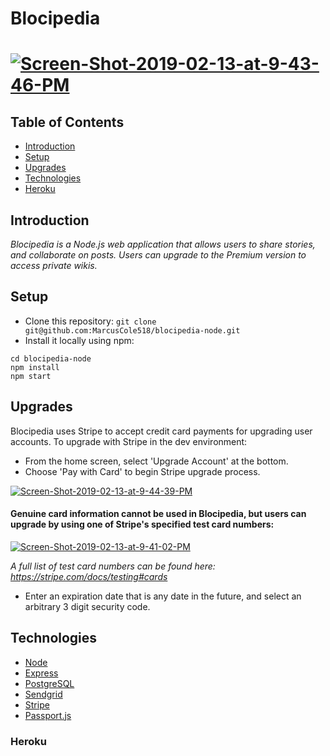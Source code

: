 # Blocipedia
# <a href="https://ibb.co/jZmQLfM"><img src="https://i.ibb.co/S7bMKyn/Screen-Shot-2019-02-13-at-9-43-46-PM.png" alt="Screen-Shot-2019-02-13-at-9-43-46-PM" border="0"></a>
## Table of Contents
* [Introduction](#introduction)
* [Setup](#setup)
* [Upgrades](#upgrades)
* [Technologies](#technologies)
* [Heroku](#heroku)

## Introduction
*Blocipedia is a Node.js web application that allows users to share stories, and collaborate on posts. Users can upgrade to the Premium version to access private wikis.*
## Setup
* Clone this repository: `git clone git@github.com:MarcusCole518/blocipedia-node.git`
* Install it locally using npm:
```
cd blocipedia-node
npm install 
npm start
```
## Upgrades

Blocipedia uses Stripe to accept credit card payments for upgrading user accounts. To upgrade with Stripe in the dev environment:

* From the home screen, select 'Upgrade Account' at the bottom.
* Choose 'Pay with Card' to begin Stripe upgrade process.

<a href="https://imgbb.com/"><img src="https://i.ibb.co/nr9CpqJ/Screen-Shot-2019-02-13-at-9-44-39-PM.png" alt="Screen-Shot-2019-02-13-at-9-44-39-PM" border="0"></a>

#### Genuine card information cannot be used in Blocipedia, but users can upgrade by using one of Stripe's specified test card numbers:

<a href="https://ibb.co/Q8V8g48"><img src="https://i.ibb.co/n3y3GF3/Screen-Shot-2019-02-13-at-9-41-02-PM.png" alt="Screen-Shot-2019-02-13-at-9-41-02-PM" border="0"></a>

*A full list of test card numbers can be found here: https://stripe.com/docs/testing#cards*

* Enter an expiration date that is any date in the future, and select an arbitrary 3 digit security code.

## Technologies
* [Node](https://nodejs.org/en/)
* [Express](https://expressjs.com/)
* [PostgreSQL](https://www.postgresql.org/)
* [Sendgrid](https://sendgrid.com/)
* [Stripe](https://stripe.com/)
* [Passport.js](http://www.passportjs.org/)
### Heroku
